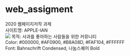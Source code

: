 # web_assigment

2020 웹페이지저작 과제<br>
사이트명: APPLE-IAN<br>
<img src="./img/4x/자산 1a.png">
목적: 사과를 좋아하는 사람들을 위한 커뮤니티<br>
Color: #000000, #AF0900, #B8A08D, #FAF104, #FFFFFF<br>
Font: Bahnschrift Condensed, 나눔스퀘어 Bold
